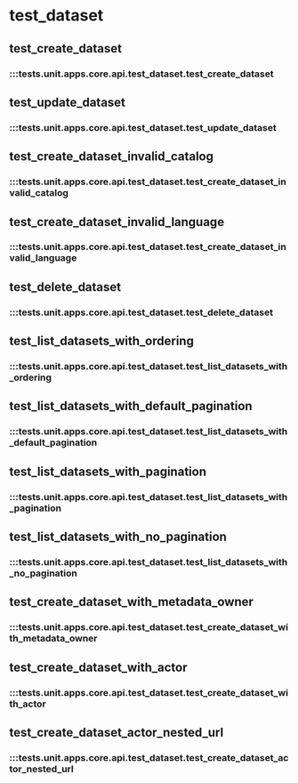 # test_dataset

## test_create_dataset

### :::tests.unit.apps.core.api.test_dataset.test_create_dataset

## test_update_dataset

### :::tests.unit.apps.core.api.test_dataset.test_update_dataset

## test_create_dataset_invalid_catalog

### :::tests.unit.apps.core.api.test_dataset.test_create_dataset_invalid_catalog

## test_create_dataset_invalid_language

### :::tests.unit.apps.core.api.test_dataset.test_create_dataset_invalid_language

## test_delete_dataset

### :::tests.unit.apps.core.api.test_dataset.test_delete_dataset

## test_list_datasets_with_ordering

### :::tests.unit.apps.core.api.test_dataset.test_list_datasets_with_ordering

## test_list_datasets_with_default_pagination

### :::tests.unit.apps.core.api.test_dataset.test_list_datasets_with_default_pagination

## test_list_datasets_with_pagination

### :::tests.unit.apps.core.api.test_dataset.test_list_datasets_with_pagination

## test_list_datasets_with_no_pagination

### :::tests.unit.apps.core.api.test_dataset.test_list_datasets_with_no_pagination

## test_create_dataset_with_metadata_owner

### :::tests.unit.apps.core.api.test_dataset.test_create_dataset_with_metadata_owner

## test_create_dataset_with_actor

### :::tests.unit.apps.core.api.test_dataset.test_create_dataset_with_actor

## test_create_dataset_actor_nested_url

### :::tests.unit.apps.core.api.test_dataset.test_create_dataset_actor_nested_url

